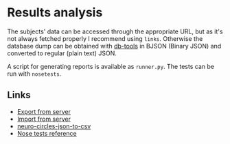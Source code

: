 # Results analysis

The subjects' data can be accessed through the appropriate URL, but as it's not always fetched properly I recommend using `links`. Otherwise the database dump can be obtained with [db-tools](https://github.com/meteor-london/db-tools) in BJSON (Binary JSON) and converted to regular (plain text) JSON.

A script for generating reports is available as `runner.py`. The tests can be run with `nosetests`.

## Links

- [Export from server](https://gist.github.com/olizilla/5209369)
- [Import from server](https://gist.github.com/IslamMagdy/5519514)
- [neuro-circles-json-to-csv](https://github.com/chudichudichudi/neuro-circles-json-to-csv)
- [Nose tests reference](http://pythontesting.net/framework/nose/nose-fixture-reference/)